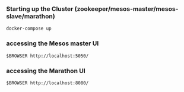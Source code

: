 ### Starting up the Cluster (zookeeper/mesos-master/mesos-slave/marathon)


```!sh
docker-compose up
```

### accessing the Mesos master UI

```!sh
$BROWSER http://localhost:5050/
```

### accessing the Marathon UI

```!sh
$BROWSER http://localhost:8080/
```
